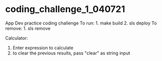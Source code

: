 # coding_challenge_1_040721
App Dev practice coding challenge
To run:
    1. make build
    2. sls deploy
To remove:
    1. sls remove

Calculator:
1. Enter expression to calculate 
2. to clear the previous results, pass "clear" as string input
